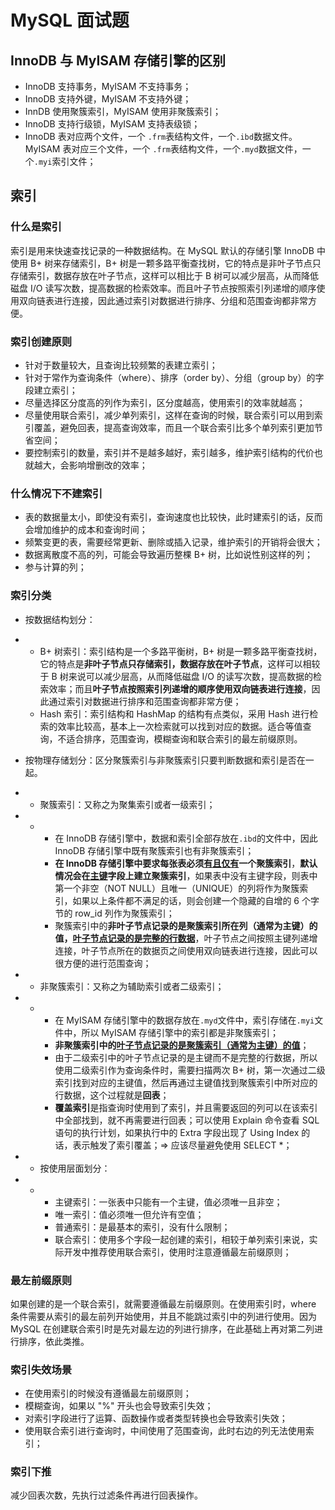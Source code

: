 # MySQL 面试题

## InnoDB 与 MyISAM 存储引擎的区别

- InnoDB 支持事务，MyISAM 不支持事务；
- InnoDB 支持外键，MyISAM 不支持外键；
- InnDB 使用聚簇索引，MyISAM 使用非聚簇索引；
- InnoDB 支持行级锁，MyISAM 支持表级锁；
- InnoDB 表对应两个文件，一个 `.frm`表结构文件，一个`.ibd`数据文件。MyISAM 表对应三个文件，一个 `.frm`表结构文件，一个`.myd`数据文件，一个`.myi`索引文件；

## 索引

### 什么是索引

索引是用来快速查找记录的一种数据结构。在 MySQL 默认的存储引擎 InnoDB 中使用 B+ 树来存储索引，B+ 树是一颗多路平衡查找树，它的特点是非叶子节点只存储索引，数据存放在叶子节点，这样可以相比于 B 树可以减少层高，从而降低磁盘 I/O 读写次数，提高数据的检索效率。而且叶子节点按照索引列递增的顺序使用双向链表进行连接，因此通过索引对数据进行排序、分组和范围查询都非常方便。

### 索引创建原则

- 针对于数量较大，且查询比较频繁的表建立索引；
- 针对于常作为查询条件（where）、排序（order by）、分组（group by）的字段建立索引；
- 尽量选择区分度高的列作为索引，区分度越高，使用索引的效率就越高；
- 尽量使用联合索引，减少单列索引，这样在查询的时候，联合索引可以用到索引覆盖，避免回表，提高查询效率，而且一个联合索引比多个单列索引更加节省空间；
- 要控制索引的数量，索引并不是越多越好，索引越多，维护索引结构的代价也就越大，会影响增删改的效率；

### 什么情况下不建索引

- 表的数据量太小，即使没有索引，查询速度也比较快，此时建索引的话，反而会增加维护的成本和查询时间；
- 频繁变更的表，需要经常更新、删除或插入记录，维护索引的开销将会很大；
- 数据离散度不高的列，可能会导致遍历整棵 B+ 树，比如说性别这样的列；
- 参与计算的列；

### 索引分类

- 按数据结构划分：

- - B+ 树索引：索引结构是一个多路平衡树，B+ 树是一颗多路平衡查找树，它的特点是**非叶子节点只存储索引，数据存放在叶子节点**，这样可以相较于 B 树来说可以减少层高，从而降低磁盘 I/O 的读写次数，提高数据的检索效率；而且**叶子节点按照索引列递增的顺序使用双向链表进行连接**，因此通过索引对数据进行排序和范围查询都非常方便；
  - Hash 索引：索引结构和 HashMap 的结构有点类似，采用 Hash 进行检索的效率比较高，基本上一次检索就可以找到对应的数据。适合等值查询，不适合排序，范围查询，模糊查询和联合索引的最左前缀原则。

- 按物理存储划分：区分聚簇索引与非聚簇索引只要判断数据和索引是否在一起。

- - 聚簇索引：又称之为聚集索引或者一级索引；

- - - 在 InnoDB 存储引擎中，数据和索引全部存放在`.ibd`的文件中，因此 InnoDB 存储引擎中既有聚簇索引也有非聚簇索引；
    - **在 InnoDB 存储引擎中要求每张表必须<u>有且仅有</u>一个聚簇索引**，**默认情况会在<u>主键</u>字段上建立聚簇索引**，如果表中没有主键字段，则表中第一个非空（NOT NULL）且唯一（UNIQUE）的列将作为聚簇索引，如果以上条件都不满足的话，则会创建一个隐藏的自增的 6 个字节的 row_id 列作为聚簇索引；
    - 聚簇索引中的**非叶子节点记录的是聚簇索引所在列（通常为主键）的值，<u>叶子节点记录的是完整的行数据**</u>，叶子节点之间按照主键列递增连接，叶子节点所在的数据页之间使用双向链表进行连接，因此可以很方便的进行范围查询；

- - 非聚簇索引：又称之为辅助索引或者二级索引；

- - - 在 MyISAM 存储引擎中的数据存放在`.myd`文件中，索引存储在`.myi`文件中，所以 MyISAM 存储引擎中的索引都是非聚簇索引；
    - **非聚簇索引中的<u>叶子节点记录的是聚簇索引（通常为主键）的值**</u>；
    - 由于二级索引中的叶子节点记录的是主键而不是完整的行数据，所以使用二级索引作为查询条件时，需要扫描两次 B+ 树，第一次通过二级索引找到对应的主键值，然后再通过主键值找到聚簇索引中所对应的行数据，这个过程就是**回表**；
    - **覆盖索引**是指查询时使用到了索引，并且需要返回的列可以在该索引中全部找到，就不再需要进行回表；可以使用 Explain 命令查看 SQL 语句的执行计划，如果执行中的 Extra 字段出现了 Using Index 的话，表示触发了索引覆盖；=> 应该尽量避免使用 SELECT *；

- - 按使用层面划分：

- - - 主键索引：一张表中只能有一个主键，值必须唯一且非空；
    - 唯一索引：值必须唯一但允许有空值；
    - 普通索引：是最基本的索引，没有什么限制；
    - 联合索引：使用多个字段一起创建的索引，相较于单列索引来说，实际开发中推荐使用联合索引，使用时注意遵循最左前缀原则；

### 最左前缀原则

如果创建的是一个联合索引，就需要遵循最左前缀原则。在使用索引时，where 条件需要从索引的最左前列开始使用，并且不能跳过索引中的列进行使用。因为 MySQL 在创建联合索引时是先对最左边的列进行排序，在此基础上再对第二列进行排序，依此类推。

### 索引失效场景

- 在使用索引的时候没有遵循最左前缀原则；
- 模糊查询，如果以 "%" 开头也会导致索引失效；
- 对索引字段进行了运算、函数操作或者类型转换也会导致索引失效；
- 使用联合索引进行查询时，中间使用了范围查询，此时右边的列无法使用索引；

### 索引下推

减少回表次数，先执行过滤条件再进行回表操作。
